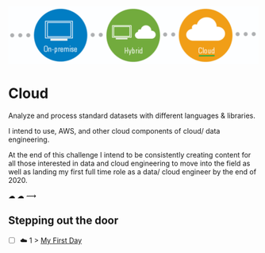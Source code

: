 <p align="center">
  <img src="Cloud.png">
</p>

# Cloud
Analyze and process standard datasets with different languages & libraries.

I intend to use, AWS, and other cloud components of cloud/ data engineering. 

At the end of this challenge I intend to be consistently creating content for all those interested in data and cloud engineering to move into the field as well as landing my first full time role as a data/ cloud engineer by the end of 2020. 

&#x2601;
&#9729;
&#10239;

## Stepping out the door

- [ ] ☁️ 1 > [My First Day](Journey/001/Readme.md)

